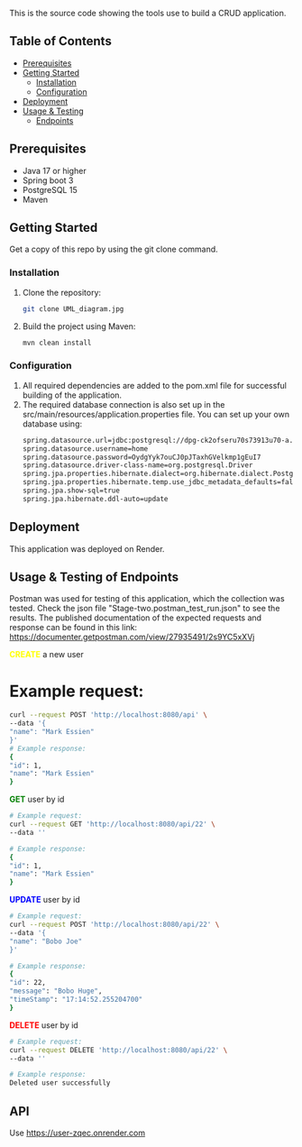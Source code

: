 
This is the source code showing the tools use to build a CRUD application.

## Table of Contents

- [Prerequisites](#prerequisites)
- [Getting Started](#getting-started)
    - [Installation](#installation)
    - [Configuration](#configuration)
- [Deployment](#deployment)
- [Usage & Testing](#usage--testing)
    - [Endpoints](#endpoints)


## Prerequisites

- Java 17 or higher
- Spring boot 3
- PostgreSQL 15
- Maven

## Getting Started

Get a copy of this repo by using the git clone command.

### Installation

1. Clone the repository:

   ```bash
   git clone UML_diagram.jpg

2. Build the project using Maven:
   ```bash
   mvn clean install

### Configuration
1. All required dependencies are added to the pom.xml file for successful building of the application.
2. The required database connection is also set up in the src/main/resources/application.properties file. You can set up your own database using:
    ```bash
    spring.datasource.url=jdbc:postgresql://dpg-ck2ofseru70s73913u70-a.oregon-postgres.render.com/home_kyyn
    spring.datasource.username=home
    spring.datasource.password=OydgYyk7ouCJ0pJTaxhGVelkmp1gEuI7
    spring.datasource.driver-class-name=org.postgresql.Driver
    spring.jpa.properties.hibernate.dialect=org.hibernate.dialect.PostgreSQLDialect
    spring.jpa.properties.hibernate.temp.use_jdbc_metadata_defaults=false
    spring.jpa.show-sql=true
    spring.jpa.hibernate.ddl-auto=update

## Deployment
This application was deployed on Render.

## Usage & Testing of Endpoints
Postman was used for testing of this application, which the collection was tested. Check the json file "Stage-two.postman_test_run.json" to see the results.
The published documentation of the expected requests and response can be found in this link: https://documenter.getpostman.com/view/27935491/2s9YC5xXVj

<b style="color:yellow">CREATE</b> a new user

# Example request:
```bash
curl --request POST 'http://localhost:8080/api' \
--data '{
"name": "Mark Essien"
}'
# Example response:
{
"id": 1,
"name": "Mark Essien"
}
```

<b style="color:green">GET</b> user by id
```bash
# Example request:
curl --request GET 'http://localhost:8080/api/22' \
--data ''

# Example response:
{
"id": 1,
"name": "Mark Essien"
}
```

<b style="color:blue">UPDATE</b> user by id
```bash
# Example request:
curl --request POST 'http://localhost:8080/api/22' \
--data '{
"name": "Bobo Joe"
}'

# Example response:
{
"id": 22,
"message": "Bobo Huge",
"timeStamp": "17:14:52.255204700"
}
```

<b style="color:red">DELETE</b> user by id
```bash
# Example request:
curl --request DELETE 'http://localhost:8080/api/22' \
--data ''

# Example response:
Deleted user successfully
```

##  API
Use
https://user-zqec.onrender.com
